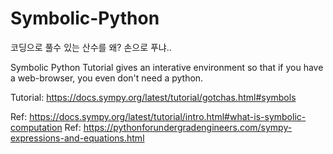# Symbolic-Python

코딩으로 풀수 있는 산수를 왜? 손으로 푸냐..

Symbolic Python
Tutorial gives an interative environment so that if you have a web-browser, you even don't need a python.


Tutorial: https://docs.sympy.org/latest/tutorial/gotchas.html#symbols

Ref: https://docs.sympy.org/latest/tutorial/intro.html#what-is-symbolic-computation
Ref: https://pythonforundergradengineers.com/sympy-expressions-and-equations.html
